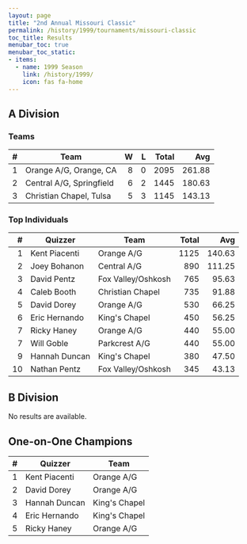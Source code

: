 ```yaml
---
layout: page
title: "2nd Annual Missouri Classic"
permalink: /history/1999/tournaments/missouri-classic
toc_title: Results
menubar_toc: true
menubar_toc_static:
- items:
  - name: 1999 Season
    link: /history/1999/
    icon: fas fa-home
---
```


## A Division

### Teams

|    # | Team                     |    W |    L | Total |    Avg |
| ---: | ------------------------ | ---: | ---: | ----: | -----: |
|    1 | Orange A/G, Orange, CA   |    8 |    0 |  2095 | 261.88 |
|    2 | Central A/G, Springfield |    6 |    2 |  1445 | 180.63 |
|    3 | Christian Chapel, Tulsa  |    5 |    3 |  1145 | 143.13 |

### Top Individuals

|    # | Quizzer       | Team               | Total |    Avg |
| ---: | ------------- | ------------------ | ----: | -----: |
|    1 | Kent Piacenti | Orange A/G         |  1125 | 140.63 |
|    2 | Joey Bohanon  | Central A/G        |   890 | 111.25 |
|    3 | David Pentz   | Fox Valley/Oshkosh |   765 |  95.63 |
|    4 | Caleb Booth   | Christian Chapel   |   735 |  91.88 |
|    5 | David Dorey   | Orange A/G         |   530 |  66.25 |
|    6 | Eric Hernando | King's Chapel      |   450 |  56.25 |
|    7 | Ricky Haney   | Orange A/G         |   440 |  55.00 |
|    7 | Will Goble    | Parkcrest A/G      |   440 |  55.00 |
|    9 | Hannah Duncan | King's Chapel      |   380 |  47.50 |
|   10 | Nathan Pentz  | Fox Valley/Oshkosh |   345 |  43.13 |

## B Division

No results are available.

## One-on-One Champions

|    # | Quizzer       | Team          |
| ---: | ------------- | ------------- |
|    1 | Kent Piacenti | Orange A/G    |
|    2 | David Dorey   | Orange A/G    |
|    3 | Hannah Duncan | King's Chapel |
|    4 | Eric Hernando | King's Chapel |
|    5 | Ricky Haney   | Orange A/G    |

